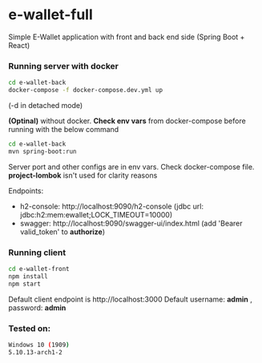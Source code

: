 # e-wallet-full
Simple E-Wallet application with front and back end side (Spring Boot + React)

### Running server with docker

```sh
cd e-wallet-back
docker-compose -f docker-compose.dev.yml up
```
(-d in detached mode)

**(Optinal)** without docker. **Check env vars** from docker-compose before running with the below command

```sh
cd e-wallet-back
mvn spring-boot:run
```
Server port and other configs are in env vars. Check docker-compose file. **project-lombok** isn't used for clarity reasons

Endpoints:
- h2-console: http://localhost:9090/h2-console (jdbc url: jdbc:h2:mem:ewallet;LOCK_TIMEOUT=10000)
- swagger: http://localhost:9090/swagger-ui/index.html (add 'Bearer valid_token' to **authorize**)

### Running client

```sh
cd e-wallet-front
npm install
npm start
```
Default client endpoint is http://localhost:3000
Default username: **admin** , password: **admin**

### Tested on:

```sh
Windows 10 (1909)
5.10.13-arch1-2
```
